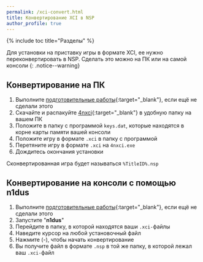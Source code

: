 ```yaml
---
permalink: /xci-convert.html
title: Конвертирование XCI в NSP
author_profile: true
---
```

{% include toc title="Разделы" %}

Для установки на приставку игры в формате XCI, ее нужно переконвертировать в NSP. Сделать это можно на ПК или на самой консоли
{: .notice--warning}

## Конвертирование на ПК 

1. Выполните [подготовительные работы](#подготовительные-работы){:target="_blank"}, если ещё не сделали этого
1. Скачайте и распакуйте [4nxci](https://github.com/The-4n/4NXCI/releases){:target="_blank"} в удобную папку на вашем ПК 
1. Положите в папку с программой `keys.dat`, которые находятся в корне карты памяти вашей консоли 
1. Положите игру в формате `.xci` в папку с программой 
1. Перетяните игру в формате `.xci` на `4nxci.exe`
1. Дождитесь окончания установки

Сконвертированная игра будет называться `%TitleID%.nsp`

## Конвертирование на консоли с помощью n1dus

1. Выполните [подготовительные работы](#подготовительные-работы){:target="_blank"}, если ещё не сделали этого
1. Запустите "**n1dus**"
1. Перейдите в папку, в которой находятся ваши `.xci-`файлы
1. Наведите курсор на любой установочный файл
1. Нажмите (-), чтобы начать конвертирование
1. Вы получите файл в формате `.nsp` в той же папку, в которой лежал ваш `.xci-`файл
